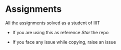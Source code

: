 # Assignments
All the assignments solved as a student of IIIT

- If you are using this as reference *Star* the repo

- If you face any issue while copying, raise an issue 